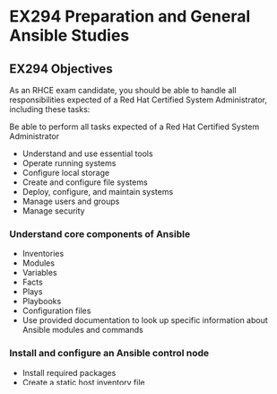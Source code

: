 # EX294 Preparation and General Ansible Studies

## EX294 Objectives

As an RHCE exam candidate, you should be able to handle all responsibilities expected of a Red Hat Certified System Administrator, including these tasks:

Be able to perform all tasks expected of a Red Hat Certified System Administrator

* Understand and use essential tools
* Operate running systems
* Configure local storage
* Create and configure file systems
* Deploy, configure, and maintain systems
* Manage users and groups
* Manage security

### Understand core components of Ansible

* Inventories
* Modules
* Variables
* Facts
* Plays
* Playbooks
* Configuration files
* Use provided documentation to look up specific information about Ansible modules and commands

### Install and configure an Ansible control node

* Install required packages
* Create a static host inventory file
* Create a configuration file
* Create and use static inventories to define groups of hosts
* Manage parallelism

### Configure Ansible managed nodes

* Create and distribute SSH keys to managed nodes
* Configure privilege escalation on managed nodes
* Validate a working configuration using ad hoc Ansible commands

### Script administration tasks

* Create simple shell scripts
* Create simple shell scripts that run ad hoc Ansible commands

### Create Ansible plays and playbooks

* Know how to work with commonly used Ansible modules
* Use variables to retrieve the results of running a command
* Use conditionals to control play execution
* Configure error handling
* Create playbooks to configure systems to a specified state

### Use Ansible modules for system administration tasks that work with:

* Software packages and repositories
* Services
* Firewall rules
* File systems
* Storage devices
* File content
* Archiving
* Scheduled tasks
* Security
* Users and groups

### Work with roles

* Create roles
* Download roles from an Ansible Galaxy and use them

### Use advanced Ansible features

* Create and use templates to create customized configuration files
* Use Ansible Vault in playbooks to protect sensitive data
* Create and use templates to create customized configuration files 
* Work with Ansible variables and facts 
* Create and work with roles 
* Download roles from an Ansible Galaxy and use them Manage parallelism 
* Use Ansible Vault in playbooks to protect sensitive data 
* Use provided documentation to look up specific information about Ansible modules and commands

*As with all Red Hat performance-based exams, configurations must persist after reboot without intervention.*

### Lab Setup ###
Note: I configured 5 servers (4 Centos 8, 1 Ubuntu 20.04) for labs:
1. Server1, IPA Server to have enterprise services to managed Kerberos, DNS, MAIL, FTP, HTTPS, etc
2. Server2, Ansible Control Node.
3. Server3, Ansible Node1. 
4. Server4, Ansible Node2.
5. Server5, Ansible Node3. 

### IP Address Space ###
1. Private Host IP Range on the 10.0.3.0/24 subnet - rhce.lab (namespace).
  a. IPA Server 10.0.3.2/24
  b. Ansible Control Node 10.0.3.10/24
  c. Ubuntu 20.04 - Node1 10.0.3.11/24
  d. Centos 8 - Node2 10.0.3.12/24
  e. Centos 8 - Node3 10.0.3.13/24
